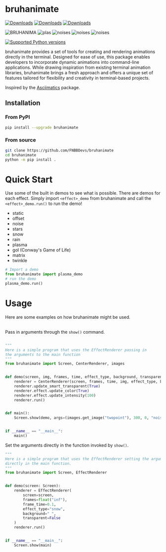 # bruhanimate
[![Downloads](https://static.pepy.tech/badge/bruhanimate)](https://pepy.tech/project/bruhanimate)
[![Downloads](https://static.pepy.tech/badge/bruhanimate/month)](https://pepy.tech/project/bruhanimate)
[![Downloads](https://static.pepy.tech/badge/bruhanimate/week)](https://pepy.tech/project/bruhanimate)
<div>
<img src="https://i.ibb.co/TwssymP/BRUHANIMA.gif" alt="BRUHANIMA" border="0">

<img src="https://i.ibb.co/p3mbKb1/plas.gif" alt="plas" border="0">

<img src="https://i.ibb.co/pR49kL6/noises.gif" alt="noises" border="0">

<img src="https://github.com/user-attachments/assets/22d61f3e-b3ca-406f-9e1c-2f539eea23c7" alt="noises" border="0">

<img src="[https://github.com/user-attachments/assets/22d61f3e-b3ca-406f-9e1c-2f539eea23c7](https://github.com/user-attachments/assets/644afa91-ffb0-465e-815f-998a59759c3b)" alt="noises" border="0">
</div>

[![Supported Python versions](https://img.shields.io/pypi/pyversions/termcolor.svg?logo=python&logoColor=FFE873)](https://pypi.org/project/bruhanimate/)

bruhanimate provides a set of tools for creating and rendering animations directly in the terminal. Designed for ease of use, this package enables developers to incorporate dynamic animations into command-line applications. While drawing inspiration from existing terminal animation libraries, bruhanimate brings a fresh approach and offers a unique set of features tailored for flexibility and creativity in terminal-based projects.

Inspired by the <a href="https://github.com/peterbrittain/asciimatics">Asciimatics</a> package.

## Installation

### From PyPI

```bash
pip install --upgrade bruhanimate
```

### From source

```bash
git clone https://github.com/FNBBDevs/bruhanimate
cd bruhanimate
python -m pip install .
```

# Quick Start
Use some of the built in demos to see what is possible. There are demos for each effect. Simply import `<effect>_demo` from bruhanimate and call the `<effect>_demo.run()` to run the demo!
- static
- offset
- noise
- stars
- snow
- rain
- plasma
- gol (Conway's Game of Life)
- matrix
- twinkle

```py
# Import a demo
from bruhanimate import plasma_demo
# run the demo
plasma_demo.run()
```

# Usage
Here are some examples on how bruhanimate might be used. <br/><br/>

Pass in arguments through the `show()` command. <br/>
```py

"""
Here is a simple program that uses the EffectRenderer passing in
the arguments to the main function
"""
from bruhanimate import Screen, CenterRenderer, images


def demo(screen, img, frames, time, effect_type, background, transparent):
    renderer = CenterRenderer(screen, frames, time, img, effect_type, background, transparent)
    renderer.update_smart_transparent(True)
    renderer.effect.update_color(True)
    renderer.effect.update_intensity(100)
    renderer.run()


def main():
    Screen.show(demo, args=(images.get_image("twopoint"), 300, 0, "noise", " ", False))


if __name__ == "__main__":
    main()
```

Set the arguments directly in the function invoked by `show()`. <br/>
```py
"""
Here is a simple program that uses the EffectRenderer setting the arguments
directly in the main function.
"""
from bruhanimate import Screen, EffectRenderer


def demo(screen: Screen):
    renderer = EffectRenderer(
        screen=screen,
        frames=float("inf"),
        frame_time=0.1,
        effect_type="snow",
        background=" ",
        transparent=False
    )
    renderer.run()


if __name__ == "__main__":
    Screen.show(main)
```
